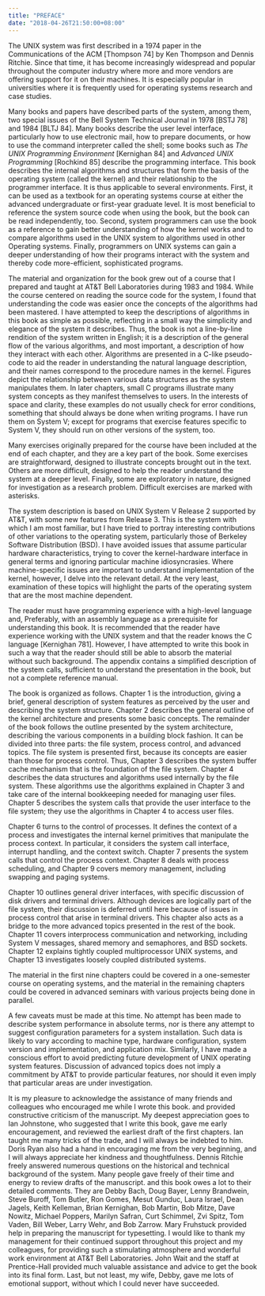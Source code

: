 ```yaml
---
title: "PREFACE"
date: "2018-04-26T21:50:00+08:00"
---
```


The UNIX system was first described in a 1974 paper in the Communications of the ACM [Thompson 74] by Ken Thompson and Dennis Ritchie. Since that time, it has become increasingly widespread and popular throughout the computer industry where more and more vendors are offering support for it on their machines. It is especially popular in universities where it is frequently used for operating systems research and case studies.

Many books and papers have described parts of the system, among them, two special issues of the Bell System Technical Journal in 1978 [BSTJ 78] and 1984 [BLTJ 84]. Many books describe the user level interface, particularly how to use electronic mail, how to prepare documents, or how to use the command interpreter called the shell; some books such as *The UNIX Programming Environment*    [Kernighan 84] and *Advanced UNIX Programming* [Rochkind 85] describe the programming interface. This book describes the internal algorithms and structures that form the basis of the operating system (called the kernel) and their relationship to the programmer interface. It is thus applicable to several environments. First, it can be used as a textbook for an operating systems course at either the advanced undergraduate or first-year graduate level. It is most beneficial to reference the system source code when using the book, but the book can be read independently, too. Second, system programmers can use the book as a reference to gain better understanding of how the kernel works and to compare algorithms used in the UNIX system to algorithms used in other Operating systems. Finally, programmers on UNIX systems can gain a deeper understanding of how their programs interact with the system and thereby code more-efficient, sophisticated programs.

The material and organization for the book grew out of a course that I prepared and taught at AT&T Bell Laboratories during 1983 and 1984. While the course centered on reading the source code for the system, I found that understanding the code was easier once the concepts of the algorithms had been mastered. I have attempted to keep the descriptions of algorithms in this book as simple as possible, reflecting in a small way the simplicity and elegance of the system it describes. Thus, the book is not a line-by-line rendition of the system written in English; it is a description of the general flow of the various algorithms, and most important, a description of how they interact with each other. Algorithms are presented in a C-like pseudo-code to aid the reader in understanding the natural language description, and their names correspond to the procedure names in the kernel. Figures depict the relationship between various data structures as the system manipulates them. In later chapters, small C programs illustrate many system concepts as they manifest themselves to users. In the interests of space and clarity, these examples do not usually check for error conditions, something that should always be done when writing programs. I have run them on System V; except for programs that exercise features specific to System V, they should run on other versions of the system, too.

Many exercises originally prepared for the course have been included at the end of each chapter, and they are a key part of the book. Some exercises are straightforward, designed to illustrate concepts brought out in the text. Others are more difficult, designed to help the reader understand the system at a deeper level. Finally, some are exploratory in nature, designed for investigation as a research problem. Difficult exercises are marked with asterisks.

The system description is based on UNIX System V Release 2 supported by AT&T, with some new features from Release 3. This is the system with which I am most familiar, but I have tried to portray interesting contributions of other variations to the operating system, particularly those of Berkeley Software Distribution (BSD). I have avoided issues that assume particular hardware characteristics, trying to cover the kernel-hardware interface in general terms and ignoring particular machine idiosyncrasies. Where machine-specific issues are important to understand implementation of the kernel, however, I delve into the relevant detail. At the very least, examination of these topics will highlight the parts of the operating system that are the most machine dependent.

The reader must have programming experience with a high-level language and, Preferably, with an assembly language as a prerequisite for understanding this book. It is recommended that the reader have experience working with the UNIX system and that the reader knows the C language [Kernighan 781]. However, I have attempted to write this book in such a way that the reader should still be able to absorb the material without such background. The appendix contains a simplified description of the system calls, sufficient to understand the presentation in the book, but not a complete reference manual.

The book is organized as follows. Chapter 1 is the introduction, giving a brief, general description of system features as perceived by the user and describing the system structure. Chapter 2 describes the general outline of the kernel architecture and presents some basic concepts. The remainder of the book follows the outline presented by the system architecture, describing the various components in a building block fashion. It can be divided into three parts: the file system, process control, and advanced topics. The file system is presented first, because its concepts are easier than those for process control. Thus, Chapter 3 describes the system buffer cache mechanism that is the foundation of the file system. Chapter 4 describes the data structures and algorithms used internally by the file system. These algorithms use the algorithms explained in Chapter 3 and take care of the internal bookkeeping needed for managing user files. Chapter 5 describes the system calls that provide the user interface to the file system; they use the algorithms in Chapter 4 to access user files.

Chapter 6 turns to the control of processes. It defines the context of a process and investigates the internal kernel primitives that manipulate the process context. In particular, it considers the system call interface, interrupt handling, and the context switch. Chapter 7 presents the system calls that control the process context. Chapter 8 deals with process scheduling, and Chapter 9 covers memory management, including swapping and paging systems.

Chapter 10 outlines general driver interfaces, with specific discussion of disk drivers and terminal drivers. Although devices are logically part of the file system, their discussion is deferred until here because of issues in process control that arise in terminal drivers. This chapter also acts as a bridge to the more advanced topics presented in the rest of the book. Chapter 11 covers interprocess communication and networking, including System V messages, shared memory and semaphores, and BSD sockets. Chapter 12 explains tightly coupled multiprocessor UNIX systems, and Chapter 13 investigates loosely coupled distributed systems.

The material in the first nine chapters could be covered in a one-semester course on operating systems, and the material in the remaining chapters could be covered in advanced seminars with various projects being done in parallel.

A few caveats must be made at this time. No attempt has been made to describe system performance in absolute terms, nor is there any attempt to suggest configuration parameters for a system installation. Such data is likely to vary according to machine type, hardware configuration, system version and implementation, and application mix. Similarly, I have made a conscious effort to avoid predicting future development of UNIX operating system features. Discussion of advanced topics does not imply a commitment by AT&T to provide particular features, nor should it even imply that particular areas are under investigation.

It is my pleasure to acknowledge the assistance of many friends and colleagues who encouraged me while I wrote this book. and provided constructive criticism of the manuscript. My deepest appreciation goes to Ian Johnstone, who suggested that I write this book, gave me early encouragement, and reviewed the earliest draft of the first chapters. Ian taught me many tricks of the trade, and I will always be indebted to him. Doris Ryan also had a hand in encouraging me from the very beginning, and I will always appreciate her kindness and thoughtfulness. Dennis Ritchie freely answered numerous questions on the historical and technical background of the system. Many people gave freely of their time and energy to review drafts of the manuscript. and this book owes a lot to their detailed comments. They are Debby Bach, Doug Bayer, Lenny Brandwein, Steve Buroff, Tom Butler, Ron Gomes, Mesut Gunduc, Laura Israel, Dean Jagels, Keith Kelleman, Brian Kernighan, Bob Martin, Bob Mitze, Dave Nowitz, Michael Poppers, Marilyn Safran, Curt Schimmel, Zvi Spitz, Tom Vaden, Bill Weber, Larry Wehr, and Bob Zarrow. Mary Fruhstuck provided help in preparing the manuscript for typesetting. I would like to thank my management for their
continued support throughout this project and my colleagues, for providing such a stimulating atmosphere and wonderful work environment at AT&T Bell Laboratories. John Wait and the staff at Prentice-Hall provided much valuable assistance and advice to get the book into its final form. Last, but not least, my
wife, Debby, gave me lots of emotional support, without which I could never have succeeded.